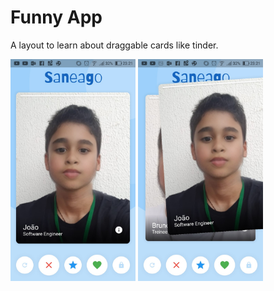 # Funny App
A layout to learn about draggable cards like tinder.

<img src="static/1.jpg" width="200"> <img src="static/2.jpg" width="200">